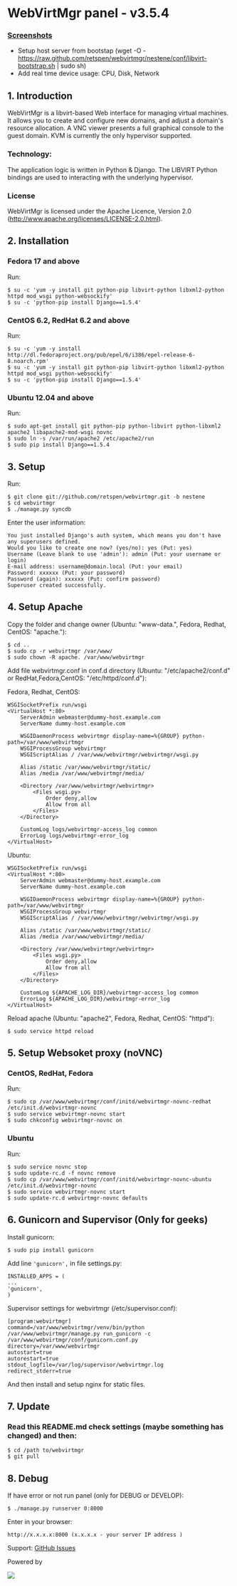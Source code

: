 # WebVirtMgr panel - v3.5.4

### <a href="https://github.com/retspen/webvirtmgr/wiki/Screenshots">Screenshots</a>

* Setup host server from bootstap (wget -O - https://raw.github.com/retspen/webvirtmgr/nestene/conf/libvirt-bootstrap.sh | sudo sh)
* Add real time device usage: CPU, Disk, Network

## 1. Introduction

WebVirtMgr is a libvirt-based Web interface for managing virtual machines. It allows you to create and configure new domains, and adjust a domain's resource allocation. A VNC viewer presents a full graphical console to the guest domain. KVM is currently the only hypervisor supported.

### Technology:

The application logic is written in Python & Django. The LIBVIRT Python bindings are used to interacting with the underlying hypervisor.

### License

WebVirtMgr is licensed under the Apache Licence, Version 2.0 (http://www.apache.org/licenses/LICENSE-2.0.html).

## 2. Installation

### Fedora 17 and above

Run:

    $ su -c 'yum -y install git python-pip libvirt-python libxml2-python httpd mod_wsgi python-websockify'
    $ su -c 'python-pip install Django==1.5.4'

### CentOS 6.2, RedHat 6.2 and above

Run:

    $ su -c 'yum -y install http://dl.fedoraproject.org/pub/epel/6/i386/epel-release-6-8.noarch.rpm'
    $ su -c 'yum -y install git python-pip libvirt-python libxml2-python httpd mod_wsgi python-websockify'
    $ su -c 'python-pip install Django==1.5.4'

### Ubuntu 12.04 and above

Run:

    $ sudo apt-get install git python-pip python-libvirt python-libxml2 apache2 libapache2-mod-wsgi novnc
    $ sudo ln -s /var/run/apache2 /etc/apache2/run
    $ sudo pip install Django==1.5.4

## 3. Setup

Run: 
    
    $ git clone git://github.com/retspen/webvirtmgr.git -b nestene
    $ cd webvirtmgr
    $ ./manage.py syncdb
    
Enter the user information:

    You just installed Django's auth system, which means you don't have any superusers defined.
    Would you like to create one now? (yes/no): yes (Put: yes)
    Username (Leave blank to use 'admin'): admin (Put: your username or login)
    E-mail address: username@domain.local (Put: your email)
    Password: xxxxxx (Put: your password)
    Password (again): xxxxxx (Put: confirm password)
    Superuser created successfully.

## 4. Setup Apache

Copy the folder and change owner (Ubuntu: "www-data.", Fedora, Redhat, CentOS: "apache."):

    $ cd ..
    $ sudo cp -r webvirtmgr /var/www/
    $ sudo chown -R apache. /var/www/webvirtmgr

Add file webvirtmgr.conf in conf.d directory (Ubuntu: "/etc/apache2/conf.d" or RedHat,Fedora,CentOS: "/etc/httpd/conf.d"):

Fedora, Redhat, CentOS:

    WSGISocketPrefix run/wsgi
    <VirtualHost *:80>
        ServerAdmin webmaster@dummy-host.example.com
        ServerName dummy-host.example.com

        WSGIDaemonProcess webvirtmgr display-name=%{GROUP} python-path=/var/www/webvirtmgr
        WSGIProcessGroup webvirtmgr
        WSGIScriptAlias / /var/www/webvirtmgr/webvirtmgr/wsgi.py

        Alias /static /var/www/webvirtmgr/static/
        Alias /media /var/www/webvirtmgr/media/

        <Directory /var/www/webvirtmgr/webvirtmgr>
            <Files wsgi.py>
                Order deny,allow
                Allow from all
            </Files>
        </Directory>

        CustomLog logs/webvirtmgr-access_log common
        ErrorLog logs/webvirtmgr-error_log
    </VirtualHost>

Ubuntu:

    WSGISocketPrefix run/wsgi
    <VirtualHost *:80>
        ServerAdmin webmaster@dummy-host.example.com
        ServerName dummy-host.example.com

        WSGIDaemonProcess webvirtmgr display-name=%{GROUP} python-path=/var/www/webvirtmgr
        WSGIProcessGroup webvirtmgr
        WSGIScriptAlias / /var/www/webvirtmgr/webvirtmgr/wsgi.py

        Alias /static /var/www/webvirtmgr/static/
        Alias /media /var/www/webvirtmgr/media/

        <Directory /var/www/webvirtmgr/webvirtmgr>
            <Files wsgi.py>
                Order deny,allow
                Allow from all
            </Files>
        </Directory>

        CustomLog ${APACHE_LOG_DIR}/webvirtmgr-access_log common
        ErrorLog ${APACHE_LOG_DIR}/webvirtmgr-error_log
    </VirtualHost>


Reload apache (Ubuntu: "apache2", Fedora, Redhat, CentOS: "httpd"):

    $ sudo service httpd reload

## 5. Setup Websoket proxy (noVNC)

### CentOS, RedHat, Fedora

Run:

    $ sudo cp /var/www/webvirtmgr/conf/initd/webvirtmgr-novnc-redhat /etc/init.d/webvirtmgr-novnc
    $ sudo service webvirtmgr-novnc start
    $ sudo chkconfig webvirtmgr-novnc on

### Ubuntu

Run: 

    $ sudo service novnc stop
    $ sudo update-rc.d -f novnc remove
    $ sudo cp /var/www/webvirtmgr/conf/initd/webvirtmgr-novnc-ubuntu /etc/init.d/webvirtmgr-novnc
    $ sudo service webvirtmgr-novnc start
    $ sudo update-rc.d webvirtmgr-novnc defaults

## 6. Gunicorn and Supervisor (Only for geeks)

Install gunicorn:

    $ sudo pip install gunicorn

Add line <code>'gunicorn',</code> in file settings.py:

    INSTALLED_APPS = (
    ...
    'gunicorn',
    )

Supervisor settings for webvirtmgr (/etc/supervisor.conf):

    [program:webvirtmgr]
    command=/var/www/webvirtmgr/venv/bin/python /var/www/webvirtmgr/manage.py run_gunicorn -c /var/www/webvirtmgr/conf/gunicorn.conf.py
    directory=/var/www/webvirtmgr
    autostart=true
    autorestart=true
    stdout_logfile=/var/log/supervisor/webvirtmgr.log
    redirect_stderr=true
    
And then install and setup nginx for static files.

## 7. Update

### Read this README.md check settings (maybe something has changed) and then:

    $ cd /path to/webvirtmgr
    $ git pull

## 8. Debug

If have error or not run panel (only for DEBUG or DEVELOP):

    $ ./manage.py runserver 0:8000

Enter in your browser:

    http://x.x.x.x:8000 (x.x.x.x - your server IP address )

Support: <a href="https://github.com/retspen/webvirtmgr/issues">GitHub Issues</a>

Powered by

<img src=http://www.jetbrains.com/img/logos/pycharm_logo.gif>
